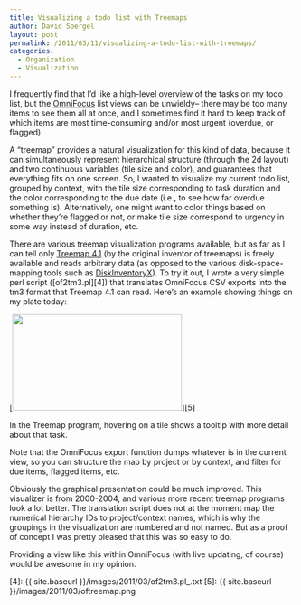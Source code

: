 ```yaml
---
title: Visualizing a todo list with Treemaps
author: David Soergel
layout: post
permalink: /2011/03/11/visualizing-a-todo-list-with-treemaps/
categories:
  - Organization
  - Visualization
---
```

I frequently find that I&#8217;d like a high-level overview of the tasks on my todo list, but the [OmniFocus][1] list views can be unwieldy&#8211; there may be too many items to see them all at once, and I sometimes find it hard to keep track of which items are most time-consuming and/or most urgent (overdue, or flagged).

A &#8220;treemap&#8221; provides a natural visualization for this kind of data, because it can simultaneously represent hierarchical structure (through the 2d layout) and two continuous variables (tile size and color), and guarantees that everything fits on one screen.<!--more--> So, I wanted to visualize my current todo list, grouped by context, with the tile size corresponding to task duration and the color corresponding to the due date (i.e., to see how far overdue something is). Alternatively, one might want to color things based on whether they&#8217;re flagged or not, or make tile size correspond to urgency in some way instead of duration, etc.

There are various treemap visualization programs available, but as far as I can tell only [Treemap 4.1][2] (by the original inventor of treemaps) is freely available and reads arbitrary data (as opposed to the various disk-space-mapping tools such as [DiskInventoryX][3]). To try it out, I wrote a very simple perl script ([of2tm3.pl][4]) that translates OmniFocus CSV exports into the tm3 format that Treemap 4.1 can read. Here&#8217;s an example showing things on my plate today:

[<img class="aligncenter size-medium wp-image-24" title="oftreemap" alt="" src="{{ site.baseurl }}/images/2011/03/oftreemap-300x171.png" width="300" height="171" />][5]

In the Treemap program, hovering on a tile shows a tooltip with more detail about that task.

Note that the OmniFocus export function dumps whatever is in the current view, so you can structure the map by project or by context, and filter for due items, flagged items, etc.

Obviously the graphical presentation could be much improved. This visualizer is from 2000-2004, and various more recent treemap programs look a lot better. The translation script does not at the moment map the numerical hierarchy IDs to project/context names, which is why the groupings in the visualization are numbered and not named. But as a proof of concept I was pretty pleased that this was so easy to do.

Providing a view like this within OmniFocus (with live updating, of course) would be awesome in my opinion.

 [1]: http://www.omnigroup.com/products/omnifocus/
 [2]: http://www.cs.umd.edu/hcil/treemap/
 [3]: http://www.derlien.com/
 [4]: {{ site.baseurl }}/images/2011/03/of2tm3.pl_.txt
 [5]: {{ site.baseurl }}/images/2011/03/oftreemap.png
